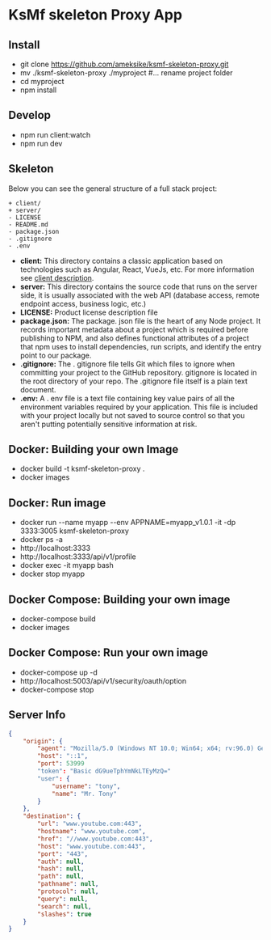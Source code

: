 # KsMf skeleton Proxy App

## Install
- git clone https://github.com/ameksike/ksmf-skeleton-proxy.git
- mv ./ksmf-skeleton-proxy ./myproject   #... rename project folder
- cd myproject
- npm install 

## Develop
- npm run client:watch
- npm run dev



## Skeleton
Below you can see the general structure of a full stack project:
```
+ client/
+ server/
- LICENSE
- README.md
- package.json
- .gitignore
- .env
```

- **client:** This directory contains a classic application based on technologies such as Angular, React, VueJs, etc. For more information see [client description](https://github.com/ameksike/ksmf-skeleton-proxy/tree/main/client).
- **server:** This directory contains the source code that runs on the server side, it is usually associated with the web API (database access, remote endpoint access, business logic, etc.)
- **LICENSE:** Product license description file
- **package.json:** The package. json file is the heart of any Node project. It records important metadata about a project which is required before publishing to NPM, and also defines functional attributes of a project that npm uses to install dependencies, run scripts, and identify the entry point to our package.
- **.gitignore:** The . gitignore file tells Git which files to ignore when committing your project to the GitHub repository. gitignore is located in the root directory of your repo. The .gitignore file itself is a plain text document.
- **.env:** A . env file is a text file containing key value pairs of all the environment variables required by your application. This file is included with your project locally but not saved to source control so that you aren't putting potentially sensitive information at risk.

## Docker: Building your own Image 
- docker build -t ksmf-skeleton-proxy .
- docker images 

## Docker: Run image  
- docker run --name myapp --env APPNAME=myapp_v1.0.1 -it -dp 3333:3005 ksmf-skeleton-proxy 
- docker ps -a
- http://localhost:3333
- http://localhost:3333/api/v1/profile
- docker exec -it myapp bash 
- docker stop myapp

## Docker Compose: Building your own image 
- docker-compose build
- docker images

## Docker Compose: Run your own image  
- docker-compose up -d
- http://localhost:5003/api/v1/security/oauth/option
- docker-compose stop

## Server Info 
```json
{
	"origin": {
		"agent": "Mozilla/5.0 (Windows NT 10.0; Win64; x64; rv:96.0) Gecko/20100101 Firefox/96.0",
		"host": "::1",
		"port": 53999
		"token": "Basic dG9ueTphYmNkLTEyMzQ="
		"user": {
			"username": "tony", 
			"name": "Mr. Tony"
		}
	},
	"destination": {
		"url": "www.youtube.com:443",
		"hostname": "www.youtube.com",
		"href": "//www.youtube.com:443",
		"host": "www.youtube.com:443",
		"port": "443",
		"auth": null,
		"hash": null,
		"path": null,
		"pathname": null,
		"protocol": null,
		"query": null,
		"search": null,
		"slashes": true
	}
}
```

